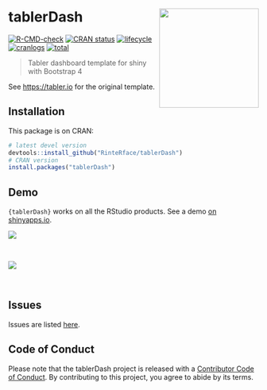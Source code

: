 
<!-- README.md is generated from README.Rmd. Please edit that file -->

# tablerDash <img src="https://rinterface.com/inst/images/tablerDash.svg" width=200 align="right" />

<!-- badges: start -->

[![R-CMD-check](https://github.com/RinteRface/tablerDash/actions/workflows/R-CMD-check.yaml/badge.svg)](https://github.com/RinteRface/tablerDash/actions/workflows/R-CMD-check.yaml)
[![CRAN
status](https://www.r-pkg.org/badges/version/tablerDash)](https://cran.r-project.org/package=tablerDash)
[![lifecycle](https://img.shields.io/badge/lifecycle-maturing-ff69b4.svg)](https://www.tidyverse.org/lifecycle/#maturing)
[![cranlogs](https://cranlogs.r-pkg.org/badges/tablerDash)](https://cran.r-project.org/package=tablerDash)
[![total](https://cranlogs.r-pkg.org/badges/grand-total/tablerDash)](https://www.rpackages.io/package/tablerDash)
<!-- badges: end -->

> Tabler dashboard template for shiny with Bootstrap 4

See <https://tabler.io> for the original template.

## Installation

This package is on CRAN:

``` r
# latest devel version
devtools::install_github("RinteRface/tablerDash")
# CRAN version
install.packages("tablerDash")
```

## Demo

`{tablerDash}` works on all the RStudio products. See a demo [on
shinyapps.io](https://dgranjon.shinyapps.io/tablerDashDemo/).

<div class="row">

<div class="card">

<a href="https://community.rstudio.com/t/shiny-contest-submission-gotta-catch-em-almost-all/25284" target="_blank"><img src="https://community.rstudio.com/uploads/default/optimized/2X/6/626cbb941e2c3dfe543abde05f7e4097186811c6_2_690x431.png"></a>

</div>

</div>

<br>

<div class="row">

<div class="card">

<a href="https://community.rstudio.com/t/shiny-contest-submission-gotta-catch-em-almost-all/25284" target="_blank"><img src="https://community.rstudio.com/uploads/default/optimized/2X/3/33061a47390f6fa1515302d7f05e05c1b6f3e458_2_690x431.jpeg"></a>

</div>

</div>

<br>

## Issues

Issues are listed
[here](https://github.com/RinteRface/tablerDash/issues).

## Code of Conduct

Please note that the tablerDash project is released with a [Contributor
Code of
Conduct](https://contributor-covenant.org/version/2/0/CODE_OF_CONDUCT.html).
By contributing to this project, you agree to abide by its terms.
